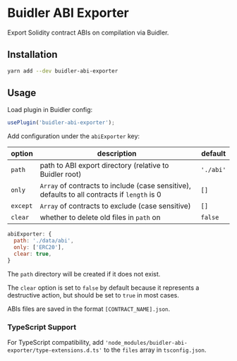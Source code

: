 # Buidler ABI Exporter

Export Solidity contract ABIs on compilation via Buidler.

## Installation

```bash
yarn add --dev buidler-abi-exporter
```

## Usage

Load plugin in Buidler config:

```javascript
usePlugin('buidler-abi-exporter');
```

Add configuration under the `abiExporter` key:

| option | description | default |
|-|-|-|
| `path` | path to ABI export directory (relative to Buidler root) | `'./abi'`
| `only` | `Array` of contracts to include (case sensitive), defaults to all contracts if `length` is 0 | `[]` |
| `except` | `Array` of contracts to exclude (case sensitive) | `[]` |
| `clear` | whether to delete old files in `path` on  | `false` |

```javascript
abiExporter: {
  path: './data/abi',
  only: ['ERC20'],
  clear: true,
}
```

The `path` directory will be created if it does not exist.

The `clear` option is set to `false` by default because it represents a destructive action, but should be set to `true` in most cases.

ABIs files are saved in the format `[CONTRACT_NAME].json`.

### TypeScript Support

For TypeScript compatibility, add `'node_modules/buidler-abi-exporter/type-extensions.d.ts'` to the `files` array in `tsconfig.json`.
